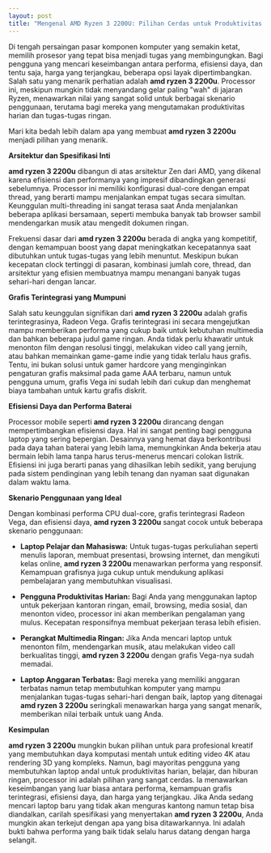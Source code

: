 ```yaml
---
layout: post
title: "Mengenal AMD Ryzen 3 2200U: Pilihan Cerdas untuk Produktivitas Harian"
---
```


Di tengah persaingan pasar komponen komputer yang semakin ketat, memilih prosesor yang tepat bisa menjadi tugas yang membingungkan. Bagi pengguna yang mencari keseimbangan antara performa, efisiensi daya, dan tentu saja, harga yang terjangkau, beberapa opsi layak dipertimbangkan. Salah satu yang menarik perhatian adalah **amd ryzen 3 2200u**. Processor ini, meskipun mungkin tidak menyandang gelar paling "wah" di jajaran Ryzen, menawarkan nilai yang sangat solid untuk berbagai skenario penggunaan, terutama bagi mereka yang mengutamakan produktivitas harian dan tugas-tugas ringan.

Mari kita bedah lebih dalam apa yang membuat **amd ryzen 3 2200u** menjadi pilihan yang menarik.

**Arsitektur dan Spesifikasi Inti**

**amd ryzen 3 2200u** dibangun di atas arsitektur Zen dari AMD, yang dikenal karena efisiensi dan performanya yang impresif dibandingkan generasi sebelumnya. Processor ini memiliki konfigurasi dual-core dengan empat thread, yang berarti mampu menjalankan empat tugas secara simultan. Keunggulan multi-threading ini sangat terasa saat Anda menjalankan beberapa aplikasi bersamaan, seperti membuka banyak tab browser sambil mendengarkan musik atau mengedit dokumen ringan.

Frekuensi dasar dari **amd ryzen 3 2200u** berada di angka yang kompetitif, dengan kemampuan boost yang dapat meningkatkan kecepatannya saat dibutuhkan untuk tugas-tugas yang lebih menuntut. Meskipun bukan kecepatan clock tertinggi di pasaran, kombinasi jumlah core, thread, dan arsitektur yang efisien membuatnya mampu menangani banyak tugas sehari-hari dengan lancar.

**Grafis Terintegrasi yang Mumpuni**

Salah satu keunggulan signifikan dari **amd ryzen 3 2200u** adalah grafis terintegrasinya, Radeon Vega. Grafis terintegrasi ini secara mengejutkan mampu memberikan performa yang cukup baik untuk kebutuhan multimedia dan bahkan beberapa judul game ringan. Anda tidak perlu khawatir untuk menonton film dengan resolusi tinggi, melakukan video call yang jernih, atau bahkan memainkan game-game indie yang tidak terlalu haus grafis. Tentu, ini bukan solusi untuk gamer hardcore yang menginginkan pengaturan grafis maksimal pada game AAA terbaru, namun untuk pengguna umum, grafis Vega ini sudah lebih dari cukup dan menghemat biaya tambahan untuk kartu grafis diskrit.

**Efisiensi Daya dan Performa Baterai**

Processor mobile seperti **amd ryzen 3 2200u** dirancang dengan mempertimbangkan efisiensi daya. Hal ini sangat penting bagi pengguna laptop yang sering bepergian. Desainnya yang hemat daya berkontribusi pada daya tahan baterai yang lebih lama, memungkinkan Anda bekerja atau bermain lebih lama tanpa harus terus-menerus mencari colokan listrik. Efisiensi ini juga berarti panas yang dihasilkan lebih sedikit, yang berujung pada sistem pendinginan yang lebih tenang dan nyaman saat digunakan dalam waktu lama.

**Skenario Penggunaan yang Ideal**

Dengan kombinasi performa CPU dual-core, grafis terintegrasi Radeon Vega, dan efisiensi daya, **amd ryzen 3 2200u** sangat cocok untuk beberapa skenario penggunaan:

*   **Laptop Pelajar dan Mahasiswa:** Untuk tugas-tugas perkuliahan seperti menulis laporan, membuat presentasi, browsing internet, dan mengikuti kelas online, **amd ryzen 3 2200u** menawarkan performa yang responsif. Kemampuan grafisnya juga cukup untuk mendukung aplikasi pembelajaran yang membutuhkan visualisasi.

*   **Pengguna Produktivitas Harian:** Bagi Anda yang menggunakan laptop untuk pekerjaan kantoran ringan, email, browsing, media sosial, dan menonton video, processor ini akan memberikan pengalaman yang mulus. Kecepatan responsifnya membuat pekerjaan terasa lebih efisien.

*   **Perangkat Multimedia Ringan:** Jika Anda mencari laptop untuk menonton film, mendengarkan musik, atau melakukan video call berkualitas tinggi, **amd ryzen 3 2200u** dengan grafis Vega-nya sudah memadai.

*   **Laptop Anggaran Terbatas:** Bagi mereka yang memiliki anggaran terbatas namun tetap membutuhkan komputer yang mampu menjalankan tugas-tugas sehari-hari dengan baik, laptop yang ditenagai **amd ryzen 3 2200u** seringkali menawarkan harga yang sangat menarik, memberikan nilai terbaik untuk uang Anda.

**Kesimpulan**

**amd ryzen 3 2200u** mungkin bukan pilihan untuk para profesional kreatif yang membutuhkan daya komputasi mentah untuk editing video 4K atau rendering 3D yang kompleks. Namun, bagi mayoritas pengguna yang membutuhkan laptop andal untuk produktivitas harian, belajar, dan hiburan ringan, processor ini adalah pilihan yang sangat cerdas. Ia menawarkan keseimbangan yang luar biasa antara performa, kemampuan grafis terintegrasi, efisiensi daya, dan harga yang terjangkau. Jika Anda sedang mencari laptop baru yang tidak akan menguras kantong namun tetap bisa diandalkan, carilah spesifikasi yang menyertakan **amd ryzen 3 2200u**, Anda mungkin akan terkejut dengan apa yang bisa ditawarkannya. Ini adalah bukti bahwa performa yang baik tidak selalu harus datang dengan harga selangit.

